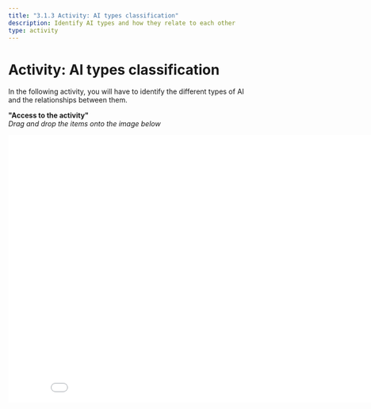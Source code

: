 ```yaml
---
title: "3.1.3 Activity: AI types classification"
description: Identify AI types and how they relate to each other
type: activity
---
```


# Activity: AI types classification  

In the following activity, you will have to identify the different types of AI and the relationships between them.

**"Access to the activity"**  
_Drag and drop the items onto the image below_

<center><iframe width="860" height="540" src="3-1-3a-activity-what-type-of-ai/3-1-3a-AI-types-relations-EN.html" frameborder="0" allowfullscreen></iframe></center>
